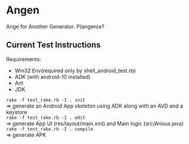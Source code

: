# Angen
Ange for Another Generator. 
P(angen)e?

Current Test Instructions
-------------
Requirements:
* Win32 Env(required only by shell\_android\_test.rb)
* ADK (with android-10 installed)
* Ant
* JDK

```rake -f test_rake.rb -I . init```    
=> generate an Android App skeleton using ADK along with an AVD and a keystore    
```rake -f test_rake.rb -I . edit```     
=> generate App UI (res/layout/main.xml) and Main logic (src/Arious.java)    
```rake -f test_rake.rb -I . compile```    
=> generate APK    



